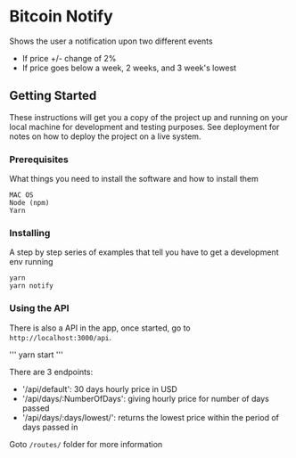 # Bitcoin Notify

Shows the user a notification upon two different events
- If price +/- change of 2%
- If price goes below a week, 2 weeks, and 3 week's lowest

## Getting Started

These instructions will get you a copy of the project up and running on your local machine for development and testing purposes. See deployment for notes on how to deploy the project on a live system.

### Prerequisites

What things you need to install the software and how to install them

```
MAC OS
Node (npm)
Yarn
```

### Installing

A step by step series of examples that tell you have to get a development env running

```
yarn 
yarn notify
```


### Using the API
There is also a API in the app, once started, go to `http://localhost:3000/api`.

'''
yarn start
'''

There are 3 endpoints:
- '/api/default': 30 days hourly price in USD
- '/api/days/:NumberOfDays': giving hourly price for number of days passed
- '/api/days/:days/lowest/': returns the lowest price within the period of days passed in

Goto `/routes/` folder for more information


